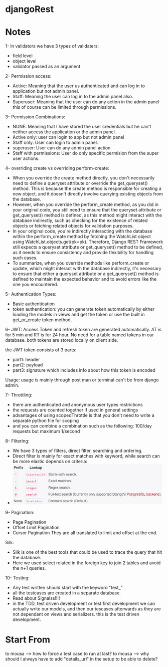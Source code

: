 # djangoRest

# Notes
1- In validators we have 3 types of validaters:
- field level
- object level
- validator passed as an argument

2- Permission access:
- Active: Meaning that the user us authenticated and can log in to application but not admin panel.
- Staff: Meaning the user can log in to the admin panel also. 
- Superuser: Meaning that the user can do any action in the admin panel this of course can be limited through permissions.

3- Permission Combinations:
- NONE: Meaning that I have stored the user credentials but he can't neither access the application or the admin panel.
- Active only: user can login to app but not admin panel
- Staff only: User can login to admin panel.
- superuser: User can do any admin panel action
- Staff with permissions: User do only specific permision from the super user actions.

4- overriding create vs overriding perform-create:
- When you override the create method directly, you don't necessarily need to define a queryset attribute or override the get_queryset() method. This is because the create method is responsible for creating a new object, and it doesn't directly involve querying existing objects from the database.
- However, when you override the perform_create method, as you did in your original code, you still need to ensure that the queryset attribute or get_queryset() method is defined, as this method might interact with the database indirectly, such as checking for the existence of related objects or fetching related objects for validation purposes.
- In your original code, you're indirectly interacting with the database within the perform_create method by fetching the WatchList object using WatchList.objects.get(pk=pk). Therefore, Django REST Framework still expects a queryset attribute or get_queryset() method to be defined, as it needs to ensure consistency and provide flexibility for handling such cases.
- To summarize, when you override methods like perform_create or update, which might interact with the database indirectly, it's necessary to ensure that either a queryset attribute or a get_queryset() method is defined to maintain the expected behavior and to avoid errors like the one you encountered.

5- Authentication Types:
- Basic authentication
- token authentication: you can generate token automatically by either loading the models in views and get the token or use the built in get_or_create token method.

6- JWT:
Access Token and refresh token are generated automatically. 
AT is for 5 min and RT is for 24 hour. No need for a table named tokens in our database.
both tokens are stored locally on client side. 

the JWT token consists of 3 parts:
- part1: header
- part2: payload
- part3: signature which includes info about how this token is encoded

Usage:
usage is mainly through post man or terminal can't be from django admin. 

7- Throttling:
- there are authenticated and anonymous user types restrictions 
- the requests are counted together if used in general settings
- advantages of using scopedThrottle is that you don't need to write a separate python file for scoping
- and you can combine a combination such as the following: 100/day requests but maximum 1/second

8- Filtering:
- We have 3 types of filters, direct filter, searching and ordering.
- Direct filter is mainly for exact matches with keyword, while search can be more elastic depends on criteria:
- ![img.png](img.png)

9- Pagination:
- Page Pagination
- Offset Limit Pagination 
- Cursor Pagination
They are all translated to limit and offset at the end.

Silk:
- Silk is one of the best tools that could be used to trace the query that hit the database. 
- Here we used select related in the foreign key to join 2 tables and avoid the n+1 queries.

10- Testing:
- Any test written should start with the keyword "test_"
- all the testcases are created in a separate database. 
- Read about Signalss!!!!
- in the TDD, test driven development or test first development we can actually write our
models, and then our tescases afterwards as they are not dependant on views and serializers.
this is the test driven development. 
# Start From
to mousa --> how to force a test case to run at last? 
to mousa --> why should I always have to add "details_url" in the setup to be able to delete?

